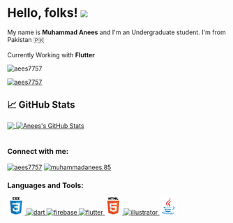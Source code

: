 # Hello, folks! <img src="https://raw.githubusercontent.com/MartinHeinz/MartinHeinz/master/wave.gif" width="30px">


My name is **Muhammad Anees** and I'm an Undergraduate student. I'm from Pakistan 🇵🇰<br/>
<br/>
Currently Working with **Flutter**
<br/>
<p align="left"> <img src="https://komarev.com/ghpvc/?username=aees7757&label=Profile%20views&color=0e75b6&style=flat" alt="aees7757" /> </p>
<p align="left"> <a href="https://github.com/ryo-ma/github-profile-trophy"><img src="https://github-profile-trophy.vercel.app/?username=anees7757" alt="aees7757" /></a> </p>

## &#x1f4c8; GitHub Stats
<a href="https://github.com/Anees7757/Anees7757">
  <img align="center" src="https://github-readme-stats.vercel.app/api/top-langs/?username=Anees7757&hide=makefile&tex&title_color=ffffff&text_color=c9cacc&icon_color=2bbc8a&bg_color=1d1f21&langs_count=3" />
</a>
<a href="https://github.com/Anees7757/Anees7757">
  <img align="center" src="https://github-readme-stats.vercel.app/api?username=Anees7757&show_icons=true&line_height=27&count_private=true&title_color=ffffff&text_color=c9cacc&icon_color=2bbc8a&bg_color=1d1f21" alt="Anees's GitHub Stats" />
</a>
<br/>
<br/>


<h3 align="left">Connect with me:</h3>
<p align="left">
<a href="https://linkedin.com/in/aees7757" target="blank"><img align="center" src="https://raw.githubusercontent.com/rahuldkjain/github-profile-readme-generator/master/src/images/icons/Social/linked-in-alt.svg" alt="aees7757" height="30" width="40" /></a>
<a href="https://fb.com/muhammadanees.85" target="blank"><img align="center" src="https://raw.githubusercontent.com/rahuldkjain/github-profile-readme-generator/master/src/images/icons/Social/facebook.svg" alt="muhammadanees.85" height="30" width="40" /></a>
</p>

<h3 align="left">Languages and Tools:</h3>
<p align="left"> <a href="https://www.w3schools.com/css/" target="_blank"> <img src="https://raw.githubusercontent.com/devicons/devicon/master/icons/css3/css3-original-wordmark.svg" alt="css3" width="40" height="40"/> </a> <a href="https://dart.dev" target="_blank"> <img src="https://www.vectorlogo.zone/logos/dartlang/dartlang-icon.svg" alt="dart" width="40" height="40"/> </a> <a href="https://firebase.google.com/" target="_blank"> <img src="https://www.vectorlogo.zone/logos/firebase/firebase-icon.svg" alt="firebase" width="40" height="40"/> </a> <a href="https://flutter.dev" target="_blank"> <img src="https://www.vectorlogo.zone/logos/flutterio/flutterio-icon.svg" alt="flutter" width="40" height="40"/> </a> <a href="https://www.w3.org/html/" target="_blank"> <img src="https://raw.githubusercontent.com/devicons/devicon/master/icons/html5/html5-original-wordmark.svg" alt="html5" width="40" height="40"/> </a> <a href="https://www.adobe.com/in/products/illustrator.html" target="_blank"> <img src="https://www.vectorlogo.zone/logos/adobe_illustrator/adobe_illustrator-icon.svg" alt="illustrator" width="40" height="40"/> </a> <a href="https://www.java.com" target="_blank"> <img src="https://raw.githubusercontent.com/devicons/devicon/master/icons/java/java-original.svg" alt="java" width="40" height="40"/> </a> </p>
